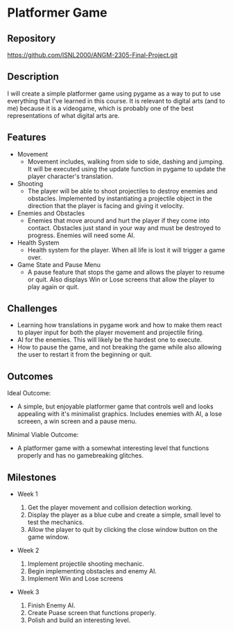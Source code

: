 # Platformer Game

## Repository
https://github.com/ISNL2000/ANGM-2305-Final-Project.git

## Description
I will create a simple platformer game using pygame as a way to put to use everything that I've learned in this course.
It is relevant to digital arts (and to me) because it is a videogame, which is probably one of the best representations of what digital arts are.

## Features
- Movement
    - Movement includes, walking from side to side, dashing and jumping. It will be executed using the update function in pygame to update the player character's translation.
- Shooting
    - The player will be able to shoot projectiles to destroy enemies and obstacles. Implemented by instantiating a projectile object in the direction that the player is facing and giving it velocity.
- Enemies and Obstacles
    - Enemies that move around and hurt the player if they come into contact. Obstacles just stand in your way and must be destroyed to progress. Enemies will need some AI.
- Health System
    - Health system for the player. When all life is lost it will trigger a game over.
- Game State and Pause Menu
    - A pause feature that stops the game and allows the player to resume or quit. Also displays Win or Lose screens that allow the player to play again or quit.

## Challenges
- Learning how translations in pygame work and how to make them react to player input for both the player movement and projectile firing.
- AI for the enemies. This will likely be the hardest one to execute.
- How to pause the game, and not breaking the game while also allowing the user to restart it from the beginning or quit.

## Outcomes
Ideal Outcome:
- A simple, but enjoyable platformer game that controls well and looks appealing with it's minimalist graphics. Includes enemies with AI, a lose screeen, a win screen and a pause menu.

Minimal Viable Outcome:
- A platformer game with a somewhat interesting level that functions properly and has no gamebreaking glitches.

## Milestones

- Week 1
    1. Get the player movement and collision detection working.
    2. Display the player as a blue cube and create a simple, small level to test the mechanics.
    3. Allow the player to quit by clicking the close window button on the game window.

- Week 2
    1. Implement projectile shooting mechanic. 
    2. Begin implementing obstacles and enemy AI.
    3. Implement Win and Lose screens

- Week 3
    1. Finish Enemy AI.
    2. Create Puase screen that functions properly.
    3. Polish and build an interesting level.